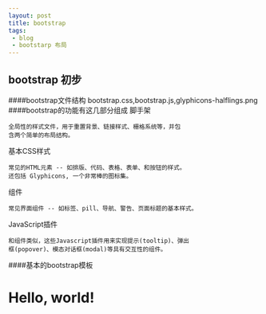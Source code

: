 ```yaml
---
layout: post
title: bootstrap
tags:
 - blog
 - bootstarp 布局
---
```



## bootstrap 初步

####bootstrap文件结构
    bootstrap.css,bootstrap.js,glyphicons-halflings.png
####bootstrap的功能有这几部分组成
脚手架

	全局性的样式文件，用于重置背景、链接样式、栅格系统等，并包
	含两个简单的布局结构。

基本CSS样式

	常见的HTML元素 -- 如排版、代码、表格、表单、和按钮的样式。
	还包括 Glyphicons, 一个非常棒的图标集。

组件

	常见界面组件 -- 如标签、pill、导航、警告、页面标题的基本样式。

JavaScript插件

	和组件类似，这些Javascript插件用来实现提示(tooltip)、弹出
	框(popover)、模态对话框(modal)等具有交互性的组件。
####基本的bootstrap模板
	<!DOCTYPE html>
	<html>
	  <head>
	    <title>Bootstrap 101 Template</title>
	    <meta name="viewport" content="width=device-width, initial-scale=1.0">
	    <!-- Bootstrap -->
	    <link href="css/bootstrap.min.css" rel="stylesheet" media="screen">
	  </head>
	  <body>
	    <h1>Hello, world!</h1>
	    <script src="http://code.jquery.com/jquery.js"></script>
	    <script src="js/bootstrap.min.js"></script>
	  </body>
	</html>
